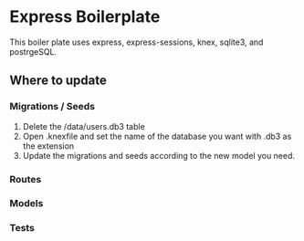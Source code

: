 # Express Boilerplate
This boiler plate uses express, express-sessions, knex, sqlite3, and postrgeSQL. 

## Where to update

### Migrations / Seeds
1. Delete the /data/users.db3 table
2. Open .knexfile and set the name of the database you want with .db3 as the extension
3. Update the migrations and seeds according to the new model you need.

### Routes


### Models


### Tests